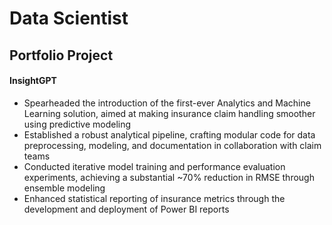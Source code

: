 # Data Scientist

## Portfolio Project
#### InsightGPT
- Spearheaded the introduction of the first-ever Analytics and Machine Learning solution, aimed at making insurance claim handling smoother using predictive modeling
- Established a robust analytical pipeline, crafting modular code for data preprocessing, modeling, and documentation in collaboration with claim teams
- Conducted iterative model training and performance evaluation experiments, achieving a substantial ~70% reduction in RMSE through ensemble modeling
- Enhanced statistical reporting of insurance metrics through the development and deployment of Power BI reports

